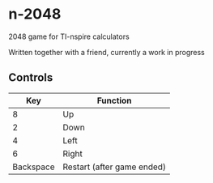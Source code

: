
# n-2048

2048 game for TI-nspire calculators

Written together with a friend, currently a work in progress

## Controls

| Key | Function |
|---|---|
| 8 | Up |
| 2 | Down |
| 4 | Left |
| 6 | Right |
| Backspace | Restart (after game ended) |

